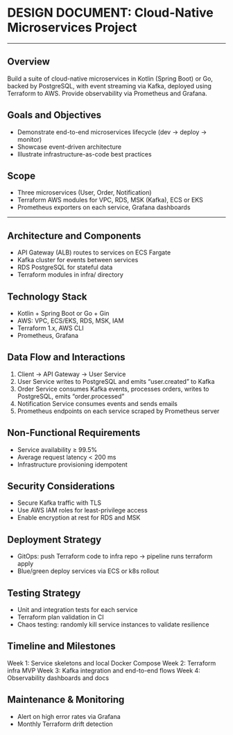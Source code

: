 # DESIGN DOCUMENT: Cloud-Native Microservices Project

----

## Overview
Build a suite of cloud-native microservices in Kotlin (Spring Boot) or Go, backed by PostgreSQL, with event streaming via Kafka, deployed using Terraform to AWS. Provide observability via Prometheus and Grafana.

## Goals and Objectives
* Demonstrate end-to-end microservices lifecycle (dev → deploy → monitor)
* Showcase event-driven architecture
* Illustrate infrastructure-as-code best practices

## Scope
* Three microservices (User, Order, Notification)
* Terraform AWS modules for VPC, RDS, MSK (Kafka), ECS or EKS
* Prometheus exporters on each service, Grafana dashboards

----

## Architecture and Components
* API Gateway (ALB) routes to services on ECS Fargate
* Kafka cluster for events between services
* RDS PostgreSQL for stateful data
* Terraform modules in infra/ directory

## Technology Stack
* Kotlin + Spring Boot or Go + Gin
* AWS: VPC, ECS/EKS, RDS, MSK, IAM
* Terraform 1.x, AWS CLI
* Prometheus, Grafana

## Data Flow and Interactions
1. Client → API Gateway → User Service
2. User Service writes to PostgreSQL and emits “user.created” to Kafka
3. Order Service consumes Kafka events, processes orders, writes to PostgreSQL, emits “order.processed”
4. Notification Service consumes events and sends emails
5. Prometheus endpoints on each service scraped by Prometheus server

## Non-Functional Requirements
* Service availability ≥ 99.5%
* Average request latency < 200 ms
* Infrastructure provisioning idempotent

## Security Considerations
* Secure Kafka traffic with TLS
* Use AWS IAM roles for least-privilege access
* Enable encryption at rest for RDS and MSK

## Deployment Strategy
* GitOps: push Terraform code to infra repo → pipeline runs terraform apply
* Blue/green deploy services via ECS or k8s rollout

## Testing Strategy
* Unit and integration tests for each service
* Terraform plan validation in CI
* Chaos testing: randomly kill service instances to validate resilience

## Timeline and Milestones
Week 1: Service skeletons and local Docker Compose
Week 2: Terraform infra MVP
Week 3: Kafka integration and end-to-end flows
Week 4: Observability dashboards and docs

## Maintenance & Monitoring
* Alert on high error rates via Grafana
* Monthly Terraform drift detection